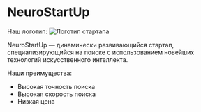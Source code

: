 # NeuroStartUp

Наш логотип:
![Логотип стартапа](https://github.com/netology-ds-team/git-homeworks/raw/main/1_self/logo.png)

NeuroStartUp — динамически развивающийся стартап, специализирующийся на поиске с использованием новейших технологий искусственного интеллекта. 

Наши преимущества:

- Высокая точность поиска
- Высокая скорость поиска
- Низкая цена
  
